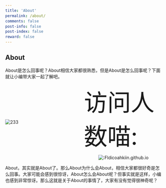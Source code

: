 ```yaml
---
title: 'About'
permalink: /about/
comments: false
post-info: false
post-index: false
reward: false
---
```

## About

About是怎么回事呢？About相信大家都很熟悉，但是About是怎么回事呢？下面就让小编带大家一起了解吧。

<!-- more -->

[//]: ![233](img/106956805_p0.png)

<!-- markdownlint-disable MD033 -->
<style>
  .container {
    display: flex;
    align-items: center;
  }

  .image {
    flex: 1;
    max-width: 384px;
    max-height: 576px;
  }

  .code-tail-container {
    flex: 1;
    display: flex;
    flex-direction: column;
    justify-content: center;
    align-items: center;
  }

  .code {
    margin-bottom: 10px;
    font-size: 75px;
  }

  .tail {
    transform: scale(1);
  }
</style>

<div class="container">
  <div class="image">
    <img src="https://pixiv.cat/106956805.jpg" alt="233" width="384" height="576">
  </div>

  <div class="code-tail-container">
    <div class="code">
      访问人数喵:</br>
    </div>
    <div class="tail">
      <img src="https://counter.likepoems.com/get/@:Fldicoahkiin.github.io" alt=":Fldicoahkiin.github.io" />
    </div>
  </div>
</div>

About，其实就是About了。那么About为什么会About，相信大家都很好奇是怎么回事。大家可能会感到很惊讶，About怎么会About呢？但事实就是这样，小编也感到非常惊讶。那么这就是关于About的事情了，大家有没有觉得很神奇呢？
